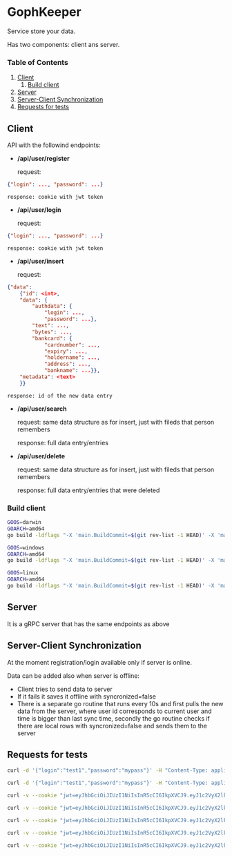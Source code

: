 # GophKeeper

Service store your data.

Has two components: client ans server.

### Table of Contents

1. [Client](#client)
    1. [Build client](#build-client)
2. [Server](#server)
3. [Server-Client Synchronization](#server-client-synchronization)
4. [Requests for tests](#requests-for-tests)

## Client

API with the followind endpoints:

* **/api/user/register**

    request:

```json
{"login": ..., "password": ...}
```

    response: cookie with jwt token

* **/api/user/login**

    request:

```json
{"login": ..., "password": ...}
```

    response: cookie with jwt token

* **/api/user/insert**

    request:

```json
{"data": 
    {"id": <int>, 
    "data": {
        "authdata": {
            "login": ..., 
            "password": ...}, 
        "text": ..., 
        "bytes": ..., 
        "bankcard": {
            "cardnumber": ..., 
            "expiry": ..., 
            "holdername": ..., 
            "address": ..., 
            "bankname": ...}}, 
    "metadata": <text>
    }}
```

    response: id of the new data entry

* **/api/user/search**

    request: same data structure as for insert, just with fileds that person remembers

    response: full data entry/entries
* **/api/user/delete**

    request: same data structure as for insert, just with fileds that person remembers

    response: full data entry/entries that were deleted

### Build client

```bash
GOOS=darwin 
GOARCH=amd64
go build -ldflags "-X 'main.BuildCommit=$(git rev-list -1 HEAD)' -X 'main.BuildDate=$(date)' -X 'main.Version=1.0'" -o client'-'$GOOS'-'$GOARCH
```

```bash
GOOS=windows 
GOARCH=amd64
go build -ldflags "-X 'main.BuildCommit=$(git rev-list -1 HEAD)' -X 'main.BuildDate=$(date)' -X 'main.Version=1.0'" -o client'-'$GOOS'-'$GOARCH'.exe'
```

```bash
GOOS=linux 
GOARCH=amd64
go build -ldflags "-X 'main.BuildCommit=$(git rev-list -1 HEAD)' -X 'main.BuildDate=$(date)' -X 'main.Version=1.0'" -o client'-'$GOOS'-'$GOARCH
```

## Server

It is a gRPC server that has the same endpoints as above

## Server-Client Synchronization

At the moment registration/login available only if server is online.

Data can be added also when server is offline:

* Client tries to send data to server
* If it fails it saves it offline with syncronized=false
* There is a separate go routine that runs every 10s and first pulls the new data from the server, where user id corresponds to current user and time is bigger than last sync time, secondly the go routine checks if there are local rows with syncronized=false and sends them to the server

## Requests for tests

```bash
curl -d '{"login":"test1","password":"mypass"}' -H "Content-Type: application/json" -X POST http://localhost:8081/api/user/register
```

```bash
curl -d '{"login":"test1","password":"mypass"}' -H "Content-Type: application/json" -X POST http://localhost:8081/api/user/login
```

```bash
curl -v --cookie "jwt=eyJhbGciOiJIUzI1NiIsInR5cCI6IkpXVCJ9.eyJ1c2VyX2lkIjoxfQ.uwbhqVZMHjeX9nvVpbw-AHXZ2YAfNToBR1IGjITmxo4" -d '{"Data": {"BankCard":{"CardNumber": 123456789}}, "Metadata": "this is my card"}' -H "Content-Type: application/json" -X POST http://localhost:8081/api/user/insert
```

```bash
curl -v --cookie "jwt=eyJhbGciOiJIUzI1NiIsInR5cCI6IkpXVCJ9.eyJ1c2VyX2lkIjoyfQ.XUjieZQLFHd61t9ZjifbQ6c1BGB6ANYD1Xo-aog249U" -d '{"Data": {"AuthData":{"login": "login1", "password": "pass1"}}, "Metadata": "this is my login"}' -H "Content-Type: application/json" -X POST http://localhost:8081/api/user/insert
```

```bash
curl -v --cookie "jwt=eyJhbGciOiJIUzI1NiIsInR5cCI6IkpXVCJ9.eyJ1c2VyX2lkIjoyfQ.XUjieZQLFHd61t9ZjifbQ6c1BGB6ANYD1Xo-aog249U" -d '{"Metadata": "this is my card"}' -H "Content-Type: application/json" -X GET http://localhost:8081/api/user/search
```

```bash
curl -v --cookie "jwt=eyJhbGciOiJIUzI1NiIsInR5cCI6IkpXVCJ9.eyJ1c2VyX2lkIjoyfQ.XUjieZQLFHd61t9ZjifbQ6c1BGB6ANYD1Xo-aog249U" -d '{"ID": 1, "Metadata": "this is my card"}' -H "Content-Type: application/json" -X GET http://localhost:8081/api/user/search
```

```bash
curl -v --cookie "jwt=eyJhbGciOiJIUzI1NiIsInR5cCI6IkpXVCJ9.eyJ1c2VyX2lkIjoyfQ.XUjieZQLFHd61t9ZjifbQ6c1BGB6ANYD1Xo-aog249U" -d '{"Data": {"AuthData":{"login": "login1"}}}' -H "Content-Type: application/json" -X GET http://localhost:8081/api/user/search
```
